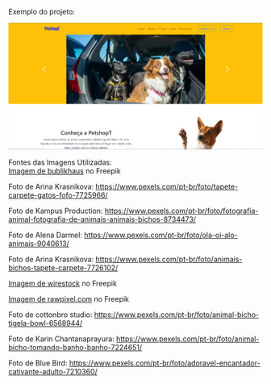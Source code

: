 

Exemplo do projeto:

![Alt text](img/projeto-petshopt-readme.png)

Fontes das Imagens Utilizadas: <br>
<a href="https://br.freepik.com/fotos-gratis/adoravel-cachorro-basenji-marrom-e-branco-sorrindo-e-dando-mais-uns-cinco-isolado-no-branco_11829591.htm#query=animal&position=1&from_view=search&track=sph">Imagem de bublikhaus</a> no Freepik

Foto de Arina Krasnikova: https://www.pexels.com/pt-br/foto/tapete-carpete-gatos-fofo-7725966/

Foto de Kampus Production: https://www.pexels.com/pt-br/foto/fotografia-animal-fotografia-de-animais-animais-bichos-8734473/

Foto de Alena Darmel: https://www.pexels.com/pt-br/foto/ola-oi-alo-animais-9040613/

Foto de Arina Krasnikova: https://www.pexels.com/pt-br/foto/animais-bichos-tapete-carpete-7726102/

<a href="https://br.freepik.com/fotos-gratis/foto-isolada-de-gato-ruivo-olhando-para-cachorro-retriever-olhando-para-a-camera-na-superficie-branca_17234217.htm#query=animal&position=34&from_view=search&track=sph">Imagem de wirestock</a> no Freepik

<a href="https://br.freepik.com/fotos-gratis/retrato-de-grupo-de-filhotes-adoraveis_3532149.htm#query=animal&position=0&from_view=search&track=sph">Imagem de rawpixel.com</a> no Freepik

Foto de cottonbro studio: https://www.pexels.com/pt-br/foto/animal-bicho-tigela-bowl-6568944/

Foto de Karin Chantanaprayura: https://www.pexels.com/pt-br/foto/animal-bicho-tomando-banho-banho-7224651/

Foto de Blue Bird: https://www.pexels.com/pt-br/foto/adoravel-encantador-cativante-adulto-7210360/


